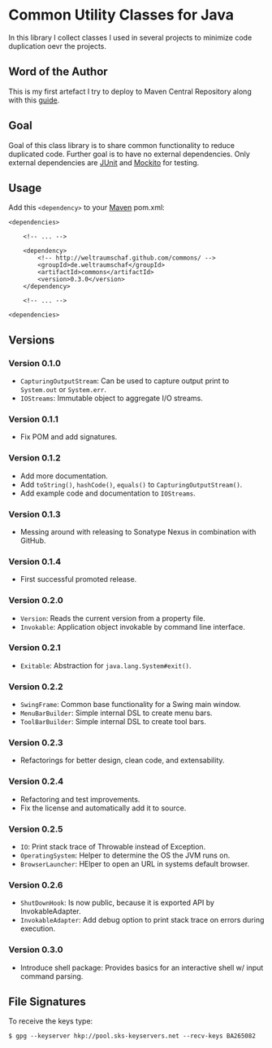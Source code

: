 # Common Utility Classes for Java

In this library I collect classes I used in several projects
to minimize code duplication oevr the projects.

## Word of the Author

This is my first artefact I try to deploy to Maven Central Repository
along with this [guide][1].

## Goal

Goal of this class library is to share common functionality to reduce duplicated
code. Further goal is to have no external dependencies. Only external dependencies
are [JUnit][3] and [Mockito][4] for testing.

## Usage

Add this <code>&lt;dependency&gt;</code> to your [Maven][2] pom.xml:

    <dependencies>

        <!-- ... -->

        <dependency>
            <!-- http://weltraumschaf.github.com/commons/ -->
            <groupId>de.weltraumschaf</groupId>
            <artifactId>commons</artifactId>
            <version>0.3.0</version>
        </dependency>

        <!-- ... -->

    <dependencies>

## Versions

### Version 0.1.0

- <code>CapturingOutputStream</code>: Can be used to capture output print
  to <code>System.out</code> or <code>System.err</code>.
- <code>IOStreams</code>: Immutable object to aggregate I/O streams.

### Version 0.1.1

- Fix POM and add signatures.

### Version 0.1.2

- Add more documentation.
- Add <code>toString()</code>, <code>hashCode()</code>, <code>equals()</code>
  to <code>CapturingOutputStream()</code>.
- Add example code and documentation to <code>IOStreams</code>.

### Version 0.1.3

- Messing around with releasing to Sonatype Nexus in combination with GitHub.

### Version 0.1.4

- First successful promoted release.

### Version 0.2.0

- <code>Version</code>: Reads the current version from a property file.
- <code>Invokable</code>: Application object invokable by command line interface.

### Version 0.2.1

- <code>Exitable</code>: Abstraction for <code>java.lang.System#exit()</code>.

### Version 0.2.2

- <code>SwingFrame</code>: Common base functionality for a Swing main window.
- <code>MenuBarBuilder</code>: Simple internal DSL to create menu bars.
- <code>ToolBarBuilder</code>: Simple internal DSL to create tool bars.

### Version 0.2.3

- Refactorings for better design, clean code, and extensability.

### Version 0.2.4

- Refactoring and test improvements.
- Fix the license and automatically add it to source.

### Version 0.2.5

- <code>IO</code>: Print stack trace of Throwable instead of Exception.
- <code>OperatingSystem</code>: Helper to determine the OS the JVM runs on.
- <code>BrowserLauncher</code>: HElper to open an URL in systems default browser.

### Version 0.2.6

- <code>ShutDownHook</code>: Is now public, because it is exported API by InvokableAdapter.
- <code>InvokableAdapter</code>: Add debug option to print stack trace on errors during execution.

### Version 0.3.0

- Introduce shell package: Provides basics for an interactive shell w/ input command parsing.

## File Signatures

To receive the keys type:

    $ gpg --keyserver hkp://pool.sks-keyservers.net --recv-keys BA265082

[1]: http://maven.apache.org/guides/mini/guide-central-repository-upload.html
[2]: http://maven.apache.org/
[3]: http://www.junit.org/
[4]: http://code.google.com/p/mockito/
